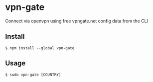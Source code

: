 # vpn-gate
Connect via openvpn using free vpngate.net config data from the CLI


## Install

```
$ npm install --global vpn-gate
```


## Usage

```
$ sudo vpn-gate [COUNTRY] 
